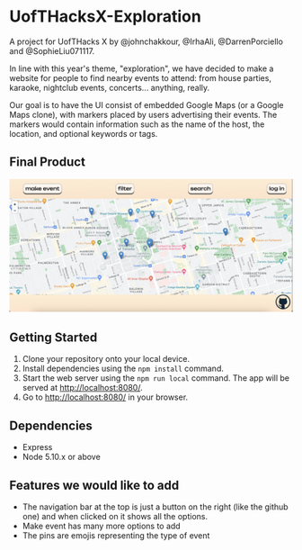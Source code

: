 # UofTHacksX-Exploration
A project for UofTHacks X by @johnchakkour, @IrhaAli, @DarrenPorciello and @SophieLiu071117.

In line with this year's theme, "exploration", we have decided to make a website for people to find nearby events to attend: from house parties, karaoke, nightclub events, concerts... anything, really.

Our goal is to have the UI consist of embedded Google Maps (or a Google Maps clone), with markers placed by users advertising their events. The markers would contain information such as the name of the host, the location, and optional keywords or tags.

## Final Product
![Main Page](/images/main-page.png)

## Getting Started

1. Clone your repository onto your local device.
2. Install dependencies using the `npm install` command.
3. Start the web server using the `npm run local` command. The app will be served at <http://localhost:8080/>.
4. Go to <http://localhost:8080/> in your browser.

## Dependencies

- Express
- Node 5.10.x or above

## Features we would like to add
- The navigation bar at the top is just a button on the right (like the github one) and when clicked on it shows all the options.
- Make event has many more options to add
- The pins are emojis representing the type of event